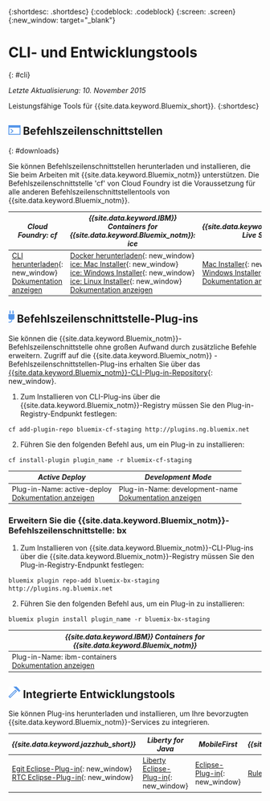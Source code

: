 {:shortdesc: .shortdesc}
{:codeblock: .codeblock}
{:screen: .screen}
{:new_window: target="_blank"}

# CLI- und Entwicklungstools
{: #cli}

*Letzte Aktualisierung: 10. November 2015*

Leistungsfähige Tools für {{site.data.keyword.Bluemix_short}}.
{:shortdesc}

## ![Befehlszeilenschnittstellen](./images/CLI.png) Befehlszeilenschnittstellen
{: #downloads}

Sie können Befehlszeilenschnittstellen herunterladen und installieren, die Sie beim Arbeiten
mit {{site.data.keyword.Bluemix_notm}} unterstützen. Die Befehlszeilenschnittstelle 'cf' von Cloud Foundry ist die Voraussetzung für
alle anderen Befehlszeilenschnittstellentools von {{site.data.keyword.Bluemix_notm}}.


| *Cloud Foundry: cf* |	*{{site.data.keyword.IBM}} Containers for {{site.data.keyword.Bluemix_notm}}: ice* | *{{site.data.keyword.Bluemix_notm}} Live Sync: bl* |
|---------------------|---------------|---------------|
| [CLI herunterladen](https://github.com/cloudfoundry/cli/releases){: new_window}  <br> [Dokumentation anzeigen](./reference/cfcommands/index.html) |[Docker herunterladen](https://docs.docker.com/installation/){: new_window} <br> [ice: Mac Installer](ftp://public.dhe.ibm.com/cloud/bluemix/cli/Bluemix_ice.pkg){: new_window} <br> [ice: Windows Installer](ftp://public.dhe.ibm.com/cloud/bluemix/cli/Bluemix_ice.exe){: new_window} <br> [ice: Linux Installer](ftp://public.dhe.ibm.com/cloud/bluemix/cli/Bluemix_ice.tar.gz){: new_window} <br> [Dokumentation anzeigen](../containers/container_cli_ice_ov.html) | [Mac Installer](ftp://public.dhe.ibm.com/cloud/bluemix/cli/Bluemix_bl.pkg){: new_window} <br> [Windows Installer](ftp://public.dhe.ibm.com/cloud/bluemix/cli/Bluemix_bl.exe){: new_window} <br> [Dokumentation anzeigen](./reference/bl/index.html) |


## ![Befehlszeilenschnittstellen-Plug-ins](./images/CLI_Plugin.png) Befehlszeilenschnittstelle-Plug-ins

Sie können die {{site.data.keyword.Bluemix_notm}}-Befehlszeilenschnittstelle ohne großen Aufwand durch zusätzliche Befehle erweitern. Zugriff auf die {{site.data.keyword.Bluemix_notm}} -Befehlszeilenschnittstellen-Plug-ins erhalten Sie über das [{{site.data.keyword.Bluemix_notm}}-CLI-Plug-in-Repository](http://plugins.{DomainName}/){: new_window}.

1. Zum Installieren von CLI-Plug-ins über die {{site.data.keyword.Bluemix_notm}}-Registry müssen Sie den Plug-in-Registry-Endpunkt festlegen:
```
cf add-plugin-repo bluemix-cf-staging http://plugins.ng.bluemix.net
```
2. Führen Sie den folgenden Befehl aus, um ein Plug-in zu installieren:
```
cf install-plugin plugin_name -r bluemix-cf-staging
```

| *Active Deploy* |  *Development Mode* | 
|-----------------|-----------------|
| Plug-in-Name: active-deploy <br>  [Dokumentation anzeigen](../services/ActiveDeploy/index.html#cli) |  Plug-in-Name: development-name <br> [Dokumentation anzeigen](./plugins/dev_mode/index.html) | 

### Erweitern Sie die {{site.data.keyword.Bluemix_notm}}-Befehlszeilenschnittstelle: bx
1. Zum Installieren von {{site.data.keyword.Bluemix_notm}}-CLI-Plug-ins über die {{site.data.keyword.Bluemix_notm}}-Registry müssen Sie den Plug-in-Registry-Endpunkt festlegen:
```
bluemix plugin repo-add bluemix-bx-staging http://plugins.ng.bluemix.net
```
2. Führen Sie den folgenden Befehl aus, um ein Plug-in zu installieren:
```
bluemix plugin install plugin_name -r bluemix-bx-staging
```

| *{{site.data.keyword.IBM}} Containers for {{site.data.keyword.Bluemix_notm}}* |
|-----|
| Plug-in-Name: ibm-containers <br> [Dokumentation anzeigen](https://www.{DomainName}/docs/containers/container_cli_cfic.html#container_cli_cfic) |

## ![Integrierte Entwicklungstools](./images/Integrated_Dev_Tools.png) Integrierte Entwicklungstools


Sie können Plug-ins herunterladen und installieren, um Ihre bevorzugten
{{site.data.keyword.Bluemix_notm}}-Services zu integrieren.

| *{{site.data.keyword.jazzhub_short}}* | *Liberty for Java* | *MobileFirst* | *{{site.data.keyword.rules_short}}* |
|-------------|----------|----------|----------|
| [Egit Eclipse-Plug-in](https://hub.jazz.net/docs/reference/gitclient/#eclipse_using_egit){: new_window} <br> [RTC Eclipse-Plug-in](https://hub.jazz.net/docs/reference/gitclient/#eclipse_using_rtc){: new_window} | [Liberty Eclipse-Plug-in](https://developer.ibm.com/wasdev/downloads/liberty-profile-using-eclipse/){: new_window} | [Eclipse-Plug-in](https://marketplace.eclipse.org/content/ibm-mobilefirst-platform-studio){: new_window} | [Rules Designer Eclipse-Plug-in](../services/rules/index.html#rulov002) |
